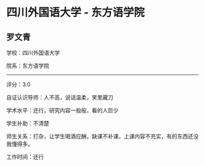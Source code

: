 # 四川外国语大学 - 东方语学院

## 罗文青

学校：四川外国语大学

院系：东方语学院

* * *

评分：3.0

自证认识导师：人不高，说话温柔，笑里藏刀

学术水平：还行，研究内容一般般，看的人巨少

学生补助：不清楚

师生关系：打杂，让学生喝酒应酬，缺课不补课，上课内容不充实，有的东西还没我懂得多。

工作时间：还行